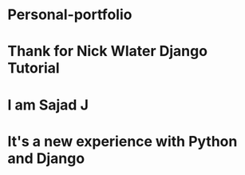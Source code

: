 # Personal-portfolio
# Thank for Nick Wlater Django Tutorial
# I am Sajad J
# It's a new experience with Python and Django
